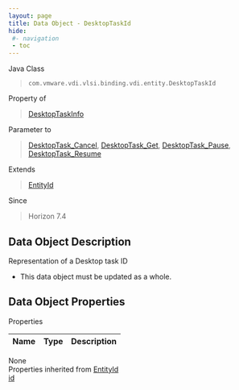 ```yaml
---
layout: page
title: Data Object - DesktopTaskId
hide:
 #- navigation
 - toc
---
```


  
 
  



Java Class  
> `com.vmware.vdi.vlsi.binding.vdi.entity.DesktopTaskId`

Property of  
> [DesktopTaskInfo](vdi.task.DesktopTask.DesktopTaskInfo.md#field_detail)

Parameter to  
> [DesktopTask_Cancel](vdi.task.DesktopTask.md#cancel), [DesktopTask_Get](vdi.task.DesktopTask.md#get), [DesktopTask_Pause](vdi.task.DesktopTask.md#pause), [DesktopTask_Resume](vdi.task.DesktopTask.md#resume)

Extends  
> [EntityId](vdi.EntityId.md)

Since  
> Horizon 7.4


## Data Object Description 

Representation of a Desktop task ID 

  * This data object must be updated as a whole.



## Data Object Properties

Properties

Name |  Type |  Description   
---|---|---  
None  
Properties inherited from [EntityId](vdi.EntityId.md)  
[id](vdi.EntityId.md#id)  
  
  

  
  
